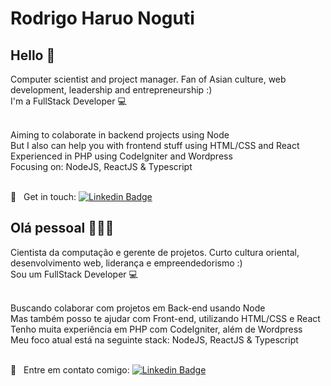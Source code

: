 # Rodrigo Haruo Noguti

## Hello 👋
Computer scientist and project manager. Fan of Asian culture, web development, leadership and entrepreneurship :)
<br/> I'm a FullStack Developer :computer:

 <br/> Aiming to colaborate in backend projects using Node
 <br/> But I also can help you with frontend stuff using HTML/CSS and React
 <br/> Experienced in PHP using CodeIgniter and Wordpress
 <br/> Focusing on: NodeJS, ReactJS & Typescript
 
 <br/> :email: &nbsp; Get in touch: [![Linkedin Badge](https://img.shields.io/badge/-RodrigoNoguti-blue?style=flat-square&logo=Linkedin&logoColor=white&link=https://www.linkedin.com/in/rodrigo-noguti-itachi/)](https://www.linkedin.com/in/rodrigo-noguti-itachi/) 
 

## Olá pessoal 👋🇧🇷
Cientista da computação e gerente de projetos. Curto cultura oriental, desenvolvimento web, liderança e empreendedorismo :)
<br/> Sou um FullStack Developer :computer:

 <br/> Buscando colaborar com projetos em Back-end usando Node
 <br/> Mas também posso te ajudar com Front-end, utilizando HTML/CSS e React
 <br/> Tenho muita experiência em PHP com CodeIgniter, além de Wordpress
 <br/> Meu foco atual está na seguinte stack: NodeJS, ReactJS & Typescript
 
 <br/> :email: &nbsp; Entre em contato comigo: [![Linkedin Badge](https://img.shields.io/badge/-RodrigoNoguti-blue?style=flat-square&logo=Linkedin&logoColor=white&link=https://www.linkedin.com/in/rodrigo-noguti-itachi/)](https://www.linkedin.com/in/rodrigo-noguti-itachi/) 
